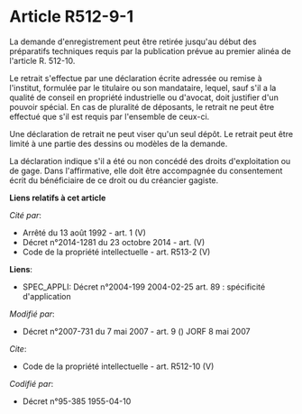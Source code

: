 # Article R512-9-1

La demande d'enregistrement peut être retirée jusqu'au début des préparatifs techniques requis par la publication prévue au
premier alinéa de l'article R. 512-10.

Le retrait s'effectue par une déclaration écrite adressée ou remise à l'institut, formulée par le titulaire ou son
mandataire, lequel, sauf s'il a la qualité de conseil en propriété industrielle ou d'avocat, doit justifier d'un pouvoir
spécial. En cas de pluralité de déposants, le retrait ne peut être effectué que s'il est requis par l'ensemble de ceux-ci. 

Une déclaration de retrait ne peut viser qu'un seul dépôt. Le retrait peut être limité à une partie des dessins ou modèles de
la demande. 

La déclaration indique s'il a été ou non concédé des droits d'exploitation ou de gage. Dans l'affirmative, elle doit être
accompagnée du consentement écrit du bénéficiaire de ce droit ou du créancier gagiste.

**Liens relatifs à cet article**

_Cité par_:

  - Arrêté du 13 août 1992 - art. 1 (V)
  - Décret n°2014-1281 du 23 octobre 2014 - art. (V)
  - Code de la propriété intellectuelle - art. R513-2 (V)

**Liens**:

  - SPEC_APPLI: Décret n°2004-199 2004-02-25 art. 89 : spécificité d'application

_Modifié par_:

  - Décret n°2007-731 du 7 mai 2007 - art. 9 () JORF 8 mai 2007

_Cite_:

  - Code de la propriété intellectuelle - art. R512-10 (V)

_Codifié par_:

  - Décret n°95-385 1955-04-10

